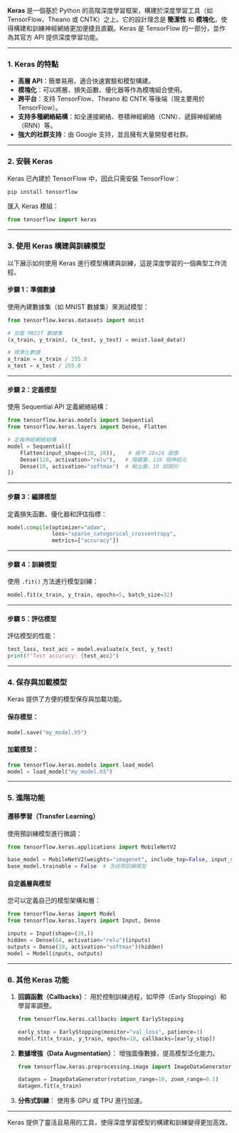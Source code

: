 **Keras** 是一個基於 Python 的高階深度學習框架，構建於深度學習工具（如 TensorFlow、Theano 或 CNTK）之上。它的設計理念是 **簡潔性** 和 **模塊化**，使得構建和訓練神經網絡更加便捷且直觀。Keras 是 TensorFlow 的一部分，並作為其官方 API 提供深度學習功能。

---

### **1. Keras 的特點**
- **高層 API**：簡單易用，適合快速實驗和模型構建。
- **模塊化**：可以將層、損失函數、優化器等作為模塊組合使用。
- **跨平台**：支持 TensorFlow、Theano 和 CNTK 等後端（現主要用於 TensorFlow）。
- **支持多種網絡結構**：如全連接網絡、卷積神經網絡（CNN）、遞歸神經網絡（RNN）等。
- **強大的社群支持**：由 Google 支持，並且擁有大量開發者社群。

---

### **2. 安裝 Keras**
Keras 已內建於 TensorFlow 中，因此只需安裝 TensorFlow：
```bash
pip install tensorflow
```

匯入 Keras 模組：
```python
from tensorflow import keras
```

---

### **3. 使用 Keras 構建與訓練模型**
以下展示如何使用 Keras 進行模型構建與訓練，這是深度學習的一個典型工作流程。

#### **步驟 1：準備數據**
使用內建數據集（如 MNIST 數據集）來測試模型：
```python
from tensorflow.keras.datasets import mnist

# 加載 MNIST 數據集
(x_train, y_train), (x_test, y_test) = mnist.load_data()

# 標準化數據
x_train = x_train / 255.0
x_test = x_test / 255.0
```

---

#### **步驟 2：定義模型**
使用 Sequential API 定義網絡結構：
```python
from tensorflow.keras.models import Sequential
from tensorflow.keras.layers import Dense, Flatten

# 定義神經網絡結構
model = Sequential([
    Flatten(input_shape=(28, 28)),    # 展平 28x28 圖像
    Dense(128, activation="relu"),   # 隱藏層，128 個神經元
    Dense(10, activation="softmax")  # 輸出層，10 個類別
])
```

---

#### **步驟 3：編譯模型**
定義損失函數、優化器和評估指標：
```python
model.compile(optimizer="adam", 
              loss="sparse_categorical_crossentropy", 
              metrics=["accuracy"])
```

---

#### **步驟 4：訓練模型**
使用 `.fit()` 方法進行模型訓練：
```python
model.fit(x_train, y_train, epochs=5, batch_size=32)
```

---

#### **步驟 5：評估模型**
評估模型的性能：
```python
test_loss, test_acc = model.evaluate(x_test, y_test)
print(f"Test accuracy: {test_acc}")
```

---

### **4. 保存與加載模型**
Keras 提供了方便的模型保存與加載功能。

#### 保存模型：
```python
model.save("my_model.h5")
```

#### 加載模型：
```python
from tensorflow.keras.models import load_model
model = load_model("my_model.h5")
```

---

### **5. 進階功能**
#### **遷移學習（Transfer Learning）**
使用預訓練模型進行微調：
```python
from tensorflow.keras.applications import MobileNetV2

base_model = MobileNetV2(weights="imagenet", include_top=False, input_shape=(128, 128, 3))
base_model.trainable = False  # 冻结預訓練模型
```

#### **自定義層與模型**
您可以定義自己的模型架構和層：
```python
from tensorflow.keras import Model
from tensorflow.keras.layers import Input, Dense

inputs = Input(shape=(28,))
hidden = Dense(64, activation="relu")(inputs)
outputs = Dense(10, activation="softmax")(hidden)
model = Model(inputs, outputs)
```

---

### **6. 其他 Keras 功能**
1. **回調函數（Callbacks）**：
   用於控制訓練過程，如早停（Early Stopping）和學習率調整。
   ```python
   from tensorflow.keras.callbacks import EarlyStopping

   early_stop = EarlyStopping(monitor="val_loss", patience=3)
   model.fit(x_train, y_train, epochs=10, callbacks=[early_stop])
   ```

2. **數據增強（Data Augmentation）**：
   增強圖像數據，提高模型泛化能力。
   ```python
   from tensorflow.keras.preprocessing.image import ImageDataGenerator

   datagen = ImageDataGenerator(rotation_range=10, zoom_range=0.1)
   datagen.fit(x_train)
   ```

3. **分佈式訓練**：
   使用多 GPU 或 TPU 進行加速。

---

Keras 提供了靈活且易用的工具，使得深度學習模型的構建和訓練變得更加高效。
